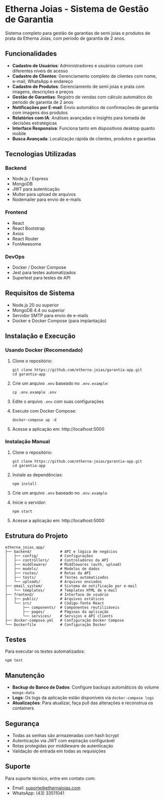 # Etherna Joias - Sistema de Gestão de Garantia

Sistema completo para gestão de garantias de semi joias e produtos de prata da Etherna Joias, com período de garantia de 2 anos.

## Funcionalidades

- **Cadastro de Usuários**: Administradores e usuários comuns com diferentes níveis de acesso
- **Cadastro de Clientes**: Gerenciamento completo de clientes com nome, e-mail, WhatsApp e endereço
- **Cadastro de Produtos**: Gerenciamento de semi joias e prata com imagens, descrições e preços
- **Gestão de Garantias**: Registro de vendas com cálculo automático do período de garantia de 2 anos
- **Notificações por E-mail**: Envio automático de confirmações de garantia com imagens dos produtos
- **Relatórios com IA**: Análises avançadas e insights para tomada de decisões estratégicas
- **Interface Responsiva**: Funciona tanto em dispositivos desktop quanto mobile
- **Busca Avançada**: Localização rápida de clientes, produtos e garantias

## Tecnologias Utilizadas

### Backend
- Node.js / Express
- MongoDB
- JWT para autenticação
- Multer para upload de arquivos
- Nodemailer para envio de e-mails

### Frontend
- React
- React Bootstrap
- Axios
- React Router
- FontAwesome

### DevOps
- Docker / Docker Compose
- Jest para testes automatizados
- Supertest para testes de API

## Requisitos de Sistema

- Node.js 20 ou superior
- MongoDB 4.4 ou superior
- Servidor SMTP para envio de e-mails
- Docker e Docker Compose (para implantação)

## Instalação e Execução

### Usando Docker (Recomendado)

1. Clone o repositório:
   ```
   git clone https://github.com/etherna-joias/garantia-app.git
   cd garantia-app
   ```

2. Crie um arquivo `.env` baseado no `.env.example`:
   ```
   cp .env.example .env
   ```

3. Edite o arquivo `.env` com suas configurações

4. Execute com Docker Compose:
   ```
   docker-compose up -d
   ```

5. Acesse a aplicação em: http://localhost:5000

### Instalação Manual

1. Clone o repositório:
   ```
   git clone https://github.com/etherna-joias/garantia-app.git
   cd garantia-app
   ```

2. Instale as dependências:
   ```
   npm install
   ```

3. Crie um arquivo `.env` baseado no `.env.example`

4. Inicie o servidor:
   ```
   npm start
   ```

5. Acesse a aplicação em: http://localhost:5000

## Estrutura do Projeto

```
etherna_joias_app/
├── backend/             # API e lógica de negócios
│   ├── config/          # Configurações
│   ├── controllers/     # Controladores da API
│   ├── middleware/      # Middlewares (auth, upload)
│   ├── models/          # Modelos de dados
│   ├── routes/          # Rotas da API
│   ├── tests/           # Testes automatizados
│   └── uploads/         # Arquivos enviados
├── email_system/        # Sistema de notificação por e-mail
│   └── templates/       # Templates HTML de e-mail
├── frontend/            # Interface de usuário
│   ├── public/          # Arquivos estáticos
│   └── src/             # Código-fonte React
│       ├── components/  # Componentes reutilizáveis
│       ├── pages/       # Páginas da aplicação
│       └── services/    # Serviços e API clients
├── docker-compose.yml   # Configuração Docker Compose
└── Dockerfile           # Configuração Docker
```

## Testes

Para executar os testes automatizados:

```
npm test
```

## Manutenção

- **Backup do Banco de Dados**: Configure backups automáticos do volume `mongo-data`
- **Logs**: Os logs da aplicação estão disponíveis via `docker-compose logs`
- **Atualizações**: Para atualizar, faça pull das alterações e reconstrua os containers

## Segurança

- Todas as senhas são armazenadas com hash bcrypt
- Autenticação via JWT com expiração configurável
- Rotas protegidas por middleware de autenticação
- Validação de entrada em todas as requisições

## Suporte

Para suporte técnico, entre em contato com:
- Email: suporte@ethernajoias.com
- WhatsApp: (43) 33511041

